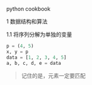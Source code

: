 python cookbook



1 数据结构和算法

1.1 将序列分解为单独的变量

```python
p = (4, 5)
x, y = p
data = [1, 2, 3, 4, 5]
a, b, c, d, e = data
```

> 记住的是，元素一定要匹配

